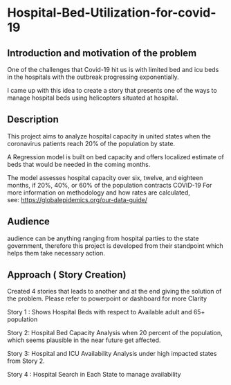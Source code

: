 # Hospital-Bed-Utilization-for-covid-19
## Introduction and motivation of the problem
One of the challenges that Covid-19 hit us is with limited bed and icu beds in the hospitals with the outbreak progressing exponentially.

I came up with this idea to create a story that presents one of the ways to manage hospital beds using helicopters situated at hospital. 

## Description
This project aims to analyze hospital capacity in united states when the coronavirus patients reach 20% of the population by state. 

A Regression model is built on bed capacity and offers localized estimate of beds that would be needed in the coming months.

The model assesses hospital capacity over six, twelve, and eighteen months, if 20%, 40%, or 60% of the population contracts COVID-19
For more information on methodology and how rates are calculated, see: https://globalepidemics.org/our-data-guide/

## Audience
audience can be anything ranging from hospital parties to the state government, therefore this project is developed from their standpoint which helps them take necessary action.

## Approach ( Story Creation)
Created 4 stories that leads to another and at the end giving the solution of the problem. Please refer to powerpoint or dashboard for more Clarity

Story 1 : Shows Hospital Beds with respect to Available adult and 65+ population



Story 2: Hospital Bed Capacity Analysis when 20 percent of the population, which seems plausible in the near future get affected.

Story 3: Hospital and ICU Availability Analysis under high impacted states from Story 2. 

Story 4 : Hospital Search in Each State to manage availability







